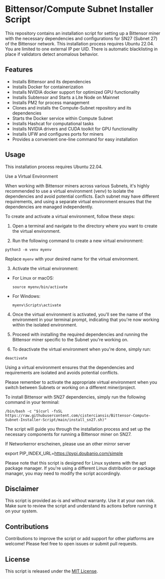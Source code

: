 # Bittensor/Compute Subnet Installer Script
This repository contains an installation script for setting up a Bittensor miner with the necessary dependencies and configurations for SN27 (Subnet 27) of the Bittensor network. This installation process requires Ubuntu 22.04. You are limited to one external IP per UID. There is automatic blacklisting in place if validators detect anomalous behavior. 


## Features

- Installs Bittensor and its dependencies
- Installs Docker for containerization
- Installs NVIDIA docker support for optimized GPU functionality
- Installs Subtensor and Starts a Lite Node on Mainnet
- Installs PM2 for process management
- Clones and installs the Compute-Subnet repository and its dependencies
- Starts the Docker service within Compute Subnet
- Installs Hashcat for computational tasks
- Installs NVIDIA drivers and CUDA toolkit for GPU functionality
- Installs UFW and configures ports for miners
- Provides a convenient one-line command for easy installation

## Usage

This installation process requires Ubuntu 22.04.

Use a Virtual Environment

When working with Bittensor miners across various Subnets, it's highly recommended to use a virtual environment (venv) to isolate the dependencies and avoid potential conflicts. Each subnet may have different requirements, and using a separate virtual environment ensures that the dependencies are managed independently.

To create and activate a virtual environment, follow these steps:

1. Open a terminal and navigate to the directory where you want to create the virtual environment.

2. Run the following command to create a new virtual environment:
```
python3 -m venv myenv
```

Replace `myenv` with your desired name for the virtual environment.

3. Activate the virtual environment:
- For Linux or macOS:
  ```
  source myenv/bin/activate
  ```
- For Windows:
  ```
  myenv\Scripts\activate
  ```

4. Once the virtual environment is activated, you'll see the name of the environment in your terminal prompt, indicating that you're now working within the isolated environment.

5. Proceed with installing the required dependencies and running the Bittensor miner specific to the Subnet you're working on.

6. To deactivate the virtual environment when you're done, simply run:
```
deactivate
```
Using a virtual environment ensures that the dependencies and requirements are isolated and avoids potential conflicts.

Please remember to activate the appropriate virtual environment when you switch between Subnets or working on a different miner/project.

To install Bittensor with SN27 dependencies, simply run the following command in your terminal:
```
/bin/bash -c "$(curl -fsSL https://raw.githubusercontent.com/cisterciansis/Bittensor-Compute-Subnet-Installer-Script/main/install_sn27.sh)"
```
The script will guide you through the installation process and set up the necessary components for running a Bittensor miner on SN27.

If Networkerror erscheinen, please use an other mirror server

export PIP_INDEX_URL=https://pypi.doubanio.com/simple


Please note that this script is designed for Linux systems with the apt package manager. If you're using a different Linux distribution or package manager, you may need to modify the script accordingly.

## Disclaimer

This script is provided as-is and without warranty. Use it at your own risk. Make sure to review the script and understand its actions before running it on your system.

## Contributions

Contributions to improve the script or add support for other platforms are welcome! Please feel free to open issues or submit pull requests.

## License

This script is released under the [MIT License](https://opensource.org/licenses/MIT).
